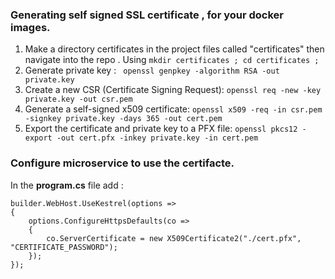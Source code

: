 ### Generating self signed SSL certificate , for your docker images.
1. Make a directory certificates in the project files called "certificates" then navigate into the repo . Using ``` mkdir certificates ; cd certificates ; ```
2. Generate private key : ``` openssl genpkey -algorithm RSA -out private.key```
3. Create a new CSR (Certificate Signing Request): ```openssl req -new -key private.key -out csr.pem```
4. Generate a self-signed x509 certificate: ```openssl x509 -req -in csr.pem -signkey private.key -days 365 -out cert.pem```
5. Export the certificate and private key to a PFX file: ```openssl pkcs12 -export -out cert.pfx -inkey private.key -in cert.pem```

### Configure microservice to use the certifacte.
In the **program.cs** file add : 
```
builder.WebHost.UseKestrel(options =>
{
    options.ConfigureHttpsDefaults(co =>
    {
        co.ServerCertificate = new X509Certificate2("./cert.pfx", "CERTIFICATE_PASSWORD");
    });
});
```

